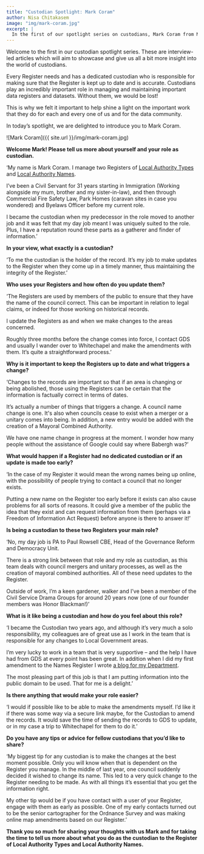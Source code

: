 ```yaml
---
title: "Custodian Spotlight: Mark Coram"
author: Nisa Chitakasem
image: "img/mark-coram.jpg"
excerpt: |
  In the first of our spotlight series on custodians, Mark Coram from MHCLG gives us some tips on managing important data and explains some subtleties in keeping his Local Authority Name and Local Authority Type Registers up to date.
---
```

Welcome to the first in our custodian spotlight series. These are interview-led articles which will aim to showcase and give us all a bit more insight into the world of custodians.

Every Register needs and has a dedicated custodian who is responsible for making sure that the Register is kept up to date and is accurate. Custodians play an incredibly important role in managing and maintaining important data registers and datasets. Without them, we would be lost!

This is why we felt it important to help shine a light on the important work that they do for each and every one of us and for the data community.

In today’s spotlight, we are delighted to introduce you to Mark Coram.

![Mark Coram]({{ site.url }}/img/mark-coram.jpg)

**Welcome Mark! Please tell us more about yourself and your role as custodian.**

‘My name is Mark Coram. I manage two Registers of [Local Authority Types](https://registers.app/browse/ministry-of-housing-communities-and-local-government/local-authority-type) and [Local Authority Names](https://registers.app/browse/ministry-of-housing-communities-and-local-government/local-authority-eng).

I’ve been a Civil Servant for 31 years starting in Immigration (Working alongside my mum, brother and my sister-in-law), and then through Commercial Fire Safety Law, Park Homes (caravan sites in case you wondered) and Byelaws Officer before my current role.

I became the custodian when my predecessor in the role moved to another job and it was felt that my day job meant I was uniquely suited to the role. Plus, I have a reputation round these parts as a gatherer and finder of information.’

**In your view, what exactly is a custodian?**

‘To me the custodian is the holder of the record. It’s my job to make updates to the Register when they come up in a timely manner, thus maintaining the integrity of the Register.’

**Who uses your Registers and how often do you update them?**

‘The Registers are used by members of the public to ensure that they have the name of the council correct. This can be important in relation to legal claims, or indeed for those working on historical records.

I update the Registers as and when we make changes to the areas concerned.

Roughly three months before the change comes into force, I contact GDS and usually I wander over to Whitechapel and make the amendments with them. It’s quite a straightforward process.’

**Why is it important to keep the Registers up to date and what triggers a change?**

‘Changes to the records are important so that if an area is changing or being abolished, those using the Registers can be certain that the information is factually correct in terms of dates.

It’s actually a number of things that triggers a change. A council name change is one. It's also when councils cease to exist when a merger or a unitary comes into being. In addition, a new entry would be added with the creation of a Mayoral Combined Authority.

We have one name change in progress at the moment. I wonder how many people without the assistance of Google could say where Babergh was?’

**What would happen if a Register had no dedicated custodian or if an update is made too early?**

‘In the case of my Register it would mean the wrong names being up online, with the possibility of people trying to contact a council that no longer exists.

Putting a new name on the Register too early before it exists can also cause problems for all sorts of reasons. It could give a member of the public the idea that they exist and can request information from them (perhaps via a Freedom of Information Act Request) before anyone is there to answer it!’

**Is being a custodian to these two Registers your main role?**

‘No, my day job is PA to Paul Rowsell CBE, Head of the Governance Reform and Democracy Unit.

There is a strong link between that role and my role as custodian, as this team deals with council mergers and unitary processes, as well as the creation of mayoral combined authorities. All of these need updates to the Register.

Outside of work, I’m a keen gardener, walker and I’ve been a member of the Civil Service Drama Groups for around 20 years now (one of our founder members was Honor Blackman!)’

**What is it like being a custodian and how do you feel about this role?**

‘I became the Custodian two years ago, and although it’s very much a solo responsibility, my colleagues are of great use as I work in the team that is responsible for any changes to Local Government areas.

I’m very lucky to work in a team that is very supportive – and the help I have had from GDS at every point has been great. In addition when I did my first amendment to the Names Register I wrote [a blog for my Department](https://cloglnd.wordpress.com/2018/01/10/januarys-ld-blog/).

The most pleasing part of this job is that I am putting information into the public domain to be used. That for me is a delight.’

**Is there anything that would make your role easier?**

‘I would if possible like to be able to make the amendments myself. I’d like it if there was some way via a secure link maybe, for the Custodian to amend the records. It would save the time of sending the records to GDS to update, or in my case a trip to Whitechapel for them to do it.’

**Do you have any tips or advice for fellow custodians that you’d like to share?**

‘My biggest tip for any custodian is to make the changes at the best moment possible. Only you will know when that is dependent on the Register you manage. In the middle of last year, one council suddenly decided it wished to change its name. This led to a very quick change to the Register needing to be made. As with all things it’s essential that you get the information right.

My other tip would be if you have contact with a user of your Register, engage with them as early as possible. One of my early contacts turned out to be the senior cartographer for the Ordnance Survey and was making online map amendments based on our Register.’

**Thank you so much for sharing your thoughts with us Mark and for taking the time to tell us more about what you do as the custodian to the Register of Local Authority Types and Local Authority Names.**


